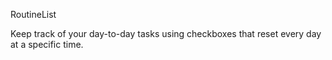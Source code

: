 RoutineList

Keep track of your day-to-day tasks using checkboxes that reset every day at a specific time.